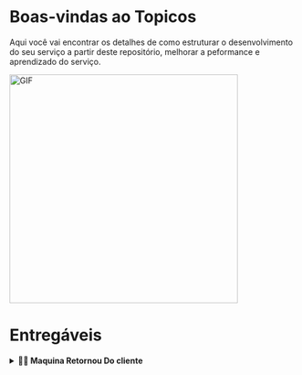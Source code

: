 # Boas-vindas ao Topicos

Aqui você vai encontrar os detalhes de como estruturar o desenvolvimento do seu serviço a partir deste repositório, melhorar a peformance e aprendizado do serviço.

<img alt="GIF" src="https://media.tenor.com/29Ok5pc0ivAAAAAd/gatinho-gato.gif" width="400px" />

# Entregáveis

<details>
  <summary><strong>👨‍💻 Maquina Retornou Do cliente</strong></summary><br />

<details>
 <summary><strong>Formatar a Maquina</strong></summary><br />
    1- *Conferencia da Tela*
    2- *Conferencia do teclado*
    3- *Conferencia dos USB*
    4- *Conferencia do Audio e Som*
    5- *Conferencia do Carregador*
    6- *Atualização dos drivers*
    7- *Atualização dos Windows*
    8- *Deixar em Stresser por 1 dia*
</details>

⚠️ **Não se preocupe em ter pressa, importante é fazer com calma para ir tudo certo**

</details>
